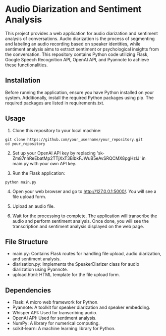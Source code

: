 # Audio Diarization and Sentiment Analysis
This project provides a web application for audio diarization and sentiment analysis of conversations. Audio diarization is the process of segmenting and labeling an audio recording based on speaker identities, while sentiment analysis aims to extract sentiment or psychological insights from the conversation. This repository contains Python code utilizing Flask, Google Speech Recognition API, OpenAI API, and Pyannote to achieve these functionalities.

## Installation
Before running the application, ensure you have Python installed on your system. Additionally, install the required Python packages using pip. The required packages are listed in requirements.txt.

## Usage
1. Clone this repository to your local machine:
```console
git clone https://github.com/your_username/your_repository.git
cd your_repository
```

2. Set up your OpenAI API key by replacing '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' in main.py with your own API key.

3. Run the Flask application:

```console
python main.py
```

4. Open your web browser and go to http://127.0.0.1:5000/. You will see a file upload form.

5. Upload an audio file.

6. Wait for the processing to complete. The application will transcribe the audio and perform sentiment analysis. Once done, you will see the transcription and sentiment analysis displayed on the web page.

## File Structure
* main.py: Contains Flask routes for handling file upload, audio diarization, and sentiment analysis.
* diarisation.py: Implements the SpeakerDiarizer class for audio diarization using Pyannote.
* upload.html: HTML template for the file upload form.
  
## Dependencies
* Flask: A micro web framework for Python.
* Pyannote: A toolkit for speaker diarization and speaker embedding.
* Whisper API: Used for transcribing audio.
* OpenAI API: Used for sentiment analysis.
* NumPy: A library for numerical computing.
* scikit-learn: A machine learning library for Python.
